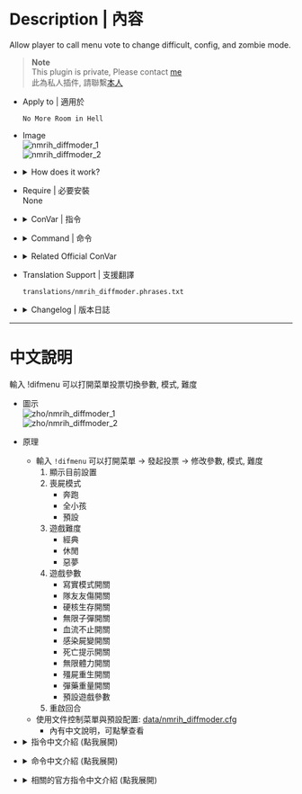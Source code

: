 # Description | 內容
Allow player to call menu vote to change difficult, config, and zombie mode.

> __Note__ <br/>
This plugin is private, Please contact [me](/#私人插件列表-private-plugins-list)<br/>
此為私人插件, 請聯繫[本人](/#私人插件列表-private-plugins-list)

* Apply to | 適用於
	```
	No More Room in Hell
	```

* Image
	<br/>![nmrih_diffmoder_1](image/nmrih_diffmoder_1.jpg)
	<br/>![nmrih_diffmoder_2](image/nmrih_diffmoder_2.jpg)

* <details><summary>How does it work?</summary>

	* Type ```!difmenu``` to open menu -> call vote to change difficult, config, and zombie mode.
        1. Show Current Settings
        2. Zombie mode
            - Runner
            - All Kid
            - Default
        3. Game Difficult
            - Classic
            - Casual
            - Nightmare
        4. Game configs
            - Realism
            - Friendly Fire
            - Hardcore
            - Infinite Ammo
            - Bleeding Out
            - Infected Chance
            - Deathnotices
            - Infinite Stamina
            - Zombie Respawn
            - Weighted Ammo
            - Default
        5. Restart Round
    * Use data to control default settings and menu: [data/nmrih_diffmoder.cfg](data/nmrih_diffmoder.cfg)
        * Manual in this file, click for more details...
</details>

* Require | 必要安裝
<br/>None

* <details><summary>ConVar | 指令</summary>

    * cfg/sourcemod/nmrih_diffmoder.cfg
        ```php
        // Enable/Disable plugin.
        nmrih_diffmoder_enable "1"

        // Players with these flags have access in this plugin. (Empty = All players have access, -1: Noboday has access)
        nmrih_diffmoder_admin_access "-1"

        // Ammo mode for all non-access players (With infinite ammo vote enable)
        // 1 - Infinite ammo, 2 - Infinite clip
        nmrih_diffmoder_infinite_ammo_all "1"

        // Ammo mode for all access players (Without infinite ammo vote enable)
        // 0 - Normal mode
        // 1 - Infinite ammo
        // 2 - Infinite clip
        nmrih_diffmoder_infinite_ammo_admin "1"
        ```
</details>

* <details><summary>Command | 命令</summary>
    
	* **Open Menu**
		```php
		sm_difmenu
		sm_difvote
		```
</details>

* <details><summary>Related Official ConVar</summary>

	* This plugin already modified the following cvars, You don't need to change 

	| ConVar 				| Parameters or default value 	| Effect|
	| -------------|:-------------:|:-------------:|
	| sv_max_runner_chance 	        | 0.6 | Maximum chance of a runner zombie spawning (0.6 = 60%)|
	| ov_runner_chance          	| 0.075 | Chance for each zombie spawned to be a runner (0.075 = 7.5%)|
	| ov_runner_kid_chance          | 0.5 | Chance of spawned runner zombie to be a kid (0.5 = 50%)|
	| sv_realism          	        | 0 | Enables/disables realism mode. Headshots will be instant kills and all other areas of the body will take no damage.|
	| mp_friendlyfire          	    | 0 | Allows team members to injure other members of their team|
	| sv_hardcore_survival          | 0 | Enables or disables survival hardcore mode|
	| sv_difficulty          	    | classic | Difficulty mode, "classic", "casual", "Nightmare"|
	| sv_infection_chance          	| 1.0 | Chance for zombie to infect players per hit. (1.0 = 100%)|
	| sv_bleedout_chance_high       | 0.05 | Chance for bleedout at not low health (0.05 = 5%)|
	| sv_bleedout_chance_low        | 0.15 | Chance for bleedout at low health (0.15 = 15%)|
	| sv_spawn_regen_target         | 0.5 | By default dead zombies will be replaced to maintain this factor of total live zombies for a brush over two minutes time.|
	| inv_ammoweight          	    | 5 | Ammo weight per box|
	| sv_deathnotice          	    | 0 | Show deathnotices on player kills/deaths|

	*  You can modify in ```cfg/server.cfg```

	| ConVar 				| Parameters or default value 	| Effect|
	| -------------|:-------------:|:-------------:|
	| sv_max_stamina 	        | 130 | Maximum stamina |
</details>

* Translation Support | 支援翻譯
	```
	translations/nmrih_diffmoder.phrases.txt
	```

* <details><summary>Changelog | 版本日誌</summary>

    * v1.1h (2025-2-18)
        * Add Deathnotices, Zombie Respawn, Weighted Ammo
        * Add data file
        * Default settings when server starts up or after everyone leaves the server

    * v1.0h (2025-2-15)
        * Remake code
        * Add infinite ammo, infinite stamina, round restart, bleeding out, infection
        * Update menu, cvars, cmds, translation

    * Original & Credit
	    * [Grey83](https://forums.alliedmods.net/showthread.php?t=261699)
	    * [mostten](https://forums.alliedmods.net/showthread.php?t=301322)
</details>

- - - -
# 中文說明
輸入 !difmenu 可以打開菜單投票切換參數, 模式, 難度

* 圖示
	<br/>![zho/nmrih_diffmoder_1](image/zho/nmrih_diffmoder_1.jpg)
	<br/>![zho/nmrih_diffmoder_2](image/zho/nmrih_diffmoder_2.jpg)

* 原理
    * 輸入 ```!difmenu``` 可以打開菜單 -> 發起投票 -> 修改參數, 模式, 難度
        1. 顯示目前設置
        2. 喪屍模式
            - 奔跑
            - 全小孩
            - 預設
        3. 遊戲難度
            - 經典
            - 休閒
            - 惡夢
        4. 遊戲參數
            - 寫實模式開關
            - 隊友友傷開關
            - 硬核生存開關
            - 無限子彈開關
            - 血流不止開關
            - 感染屍變開關
            - 死亡提示開關
            - 無限體力開關
            - 殭屍重生開關
            - 彈藥重量開關
            - 預設遊戲參數
        5. 重啟回合
    * 使用文件控制菜單與預設配置: [data/nmrih_diffmoder.cfg](data/nmrih_diffmoder.cfg)
        * 內有中文說明，可點擊查看

* <details><summary>指令中文介紹 (點我展開)</summary>

    * cfg/sourcemod/nmrih_diffmoder.cfg
        ```php
        // 0=關閉插件, 1=啟動插件
        nmrih_diffmoder_enable "1"

        // 擁有這些權限的玩家，享有特權 (留白 = 任何人都有特權, -1: 無人有特權)
        nmrih_diffmoder_admin_access "-1"

        // 沒有特權的玩家 (必須要投票開啟無限子彈)
        // 1 - 無限彈藥 (要裝彈）, 2 - 無限彈夾 (不用裝彈)
        nmrih_diffmoder_infinite_ammo_all "1"

        // 有特權的玩家 (不用投票開啟無限子彈)
        // 0 - 正常
        // 1 - 無限彈藥 (要裝彈)
        // 2 - 無限彈夾 (不用裝彈)
        nmrih_diffmoder_infinite_ammo_admin "1"
        ```
</details>

* <details><summary>命令中文介紹 (點我展開)</summary>
    
	* **打開菜單**
		```php
		sm_difmenu
		sm_difvote
		```
</details>

* <details><summary>相關的官方指令中文介紹 (點我展開)</summary>

	* 這個插件已經修改以下任何指令, 你無須更動

	| ConVar 				| Parameters or default value 	| Effect|
	| -------------|:-------------:|:-------------:|
	| sv_max_runner_chance 	        | 0.6 | 奔跑殭屍生成機率 (0.6 = 60%)|
	| ov_runner_chance          	| 0.075 | 普通殭屍變成奔跑殭屍的機率 (0.075 = 7.5%)|
	| ov_runner_kid_chance          | 0.5 | 奔跑殭屍變成小孩的機率 (0.5 = 50%)|
	| sv_realism          	        | 0 | 為1時，啟用寫實模式，可以一槍爆頭殭屍，其他部位無傷|
	| mp_friendlyfire          	    | 0 | 為1時，有友傷|
	| sv_hardcore_survival          | 0 | 為1時，啟用硬核生存|
	| sv_difficulty          	    | classic | 難度, 只有三種 "classic"(經典), "casual"(休閒), "Nightmare"(惡夢)|
	| sv_infection_chance          	| 1.0 | 被感染的機率 (1.0 = 100%)|
	| sv_bleedout_chance_high       | 0.05 | 被打後如果是高血量，會流血的機率 (0.05 = 5%)|
	| sv_bleedout_chance_low        | 0.15 | 被打後如果是低血量，會流血的機率 (0.15 = 15%)|
	| sv_spawn_regen_target         | 0.5 | 已經走過的路, 殭屍會重生, 0=已經走過的路, 殭屍不會重生 |
	| inv_ammoweight          	    | 5 | 彈藥重量, 0=彈葯盒不會佔空間|
	| sv_deathnotice          	    | 0 | 0=關閉, 1=顯示擊殺以及玩家死亡, 2=僅玩家死亡|

	*  可自行更動，寫在```cfg/server.cfg```

	| ConVar 				| Parameters or default value 	| Effect|
	| -------------|:-------------:|:-------------:|
	| sv_max_stamina 	        | 130 | 最大體力值 |
</details>



